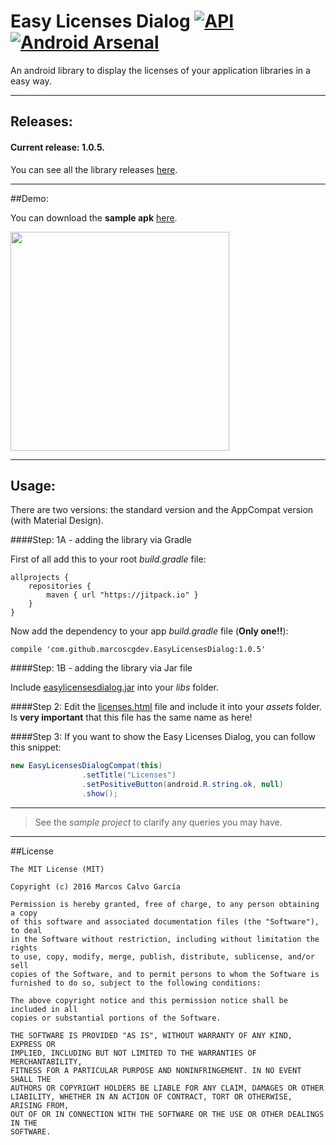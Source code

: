 # Easy Licenses Dialog  [![API](https://img.shields.io/badge/API-9%2B-blue.svg?style=flat)](https://android-arsenal.com/api?level=9) [![Android Arsenal](https://img.shields.io/badge/Android%20Arsenal-Easy%20Licenses%20Dialog-brightgreen.svg?style=flat)](http://android-arsenal.com/details/1/3754)

An android library to display the licenses of your application libraries in a easy way.

---

## Releases:

#### Current release: 1.0.5.

You can see all the library releases [here](https://github.com/marcoscgdev/EasyLicensesDialog/releases).

---

##Demo:

You can download the **sample apk** [here](https://github.com/marcoscgdev/EasyLicensesDialog/blob/master/app-debug.apk?raw=true).

<img src="https://raw.githubusercontent.com/marcoscgdev/EasyLicensesDialog/master/device-2016-06-21-005826.gif" width="350">

---

## Usage:

There are two versions: the standard version and the AppCompat version (with Material Design).

####Step: 1A - adding the library via Gradle

First of all add this to your root *build.gradle* file:

```
allprojects {
    repositories {
        maven { url "https://jitpack.io" }
    }
}
```

Now add the dependency to your app *build.gradle* file (**Only one!!**):

```
compile 'com.github.marcoscgdev.EasyLicensesDialog:1.0.5'
```

####Step: 1B - adding the library via Jar file

Include [easylicensesdialog.jar](https://github.com/marcoscgdev/EasyLicensesDialog/tree/master/JAR) into your *libs* folder.

####Step 2:
Edit the [licenses.html](https://github.com/marcoscgdev/EasyLicensesDialog/tree/master/app/src/main/assets) file and include it into your *assets* folder. Is **very important** that this file has the same name as here!

####Step 3:
If you want to show the Easy Licenses Dialog, you can follow this snippet:

```java
new EasyLicensesDialogCompat(this)
                .setTitle("Licenses")
                .setPositiveButton(android.R.string.ok, null)
                .show();
```

---
>See the *sample project* to clarify any queries you may have.

---

##License

```
The MIT License (MIT)

Copyright (c) 2016 Marcos Calvo García

Permission is hereby granted, free of charge, to any person obtaining a copy
of this software and associated documentation files (the "Software"), to deal
in the Software without restriction, including without limitation the rights
to use, copy, modify, merge, publish, distribute, sublicense, and/or sell
copies of the Software, and to permit persons to whom the Software is
furnished to do so, subject to the following conditions:

The above copyright notice and this permission notice shall be included in all
copies or substantial portions of the Software.

THE SOFTWARE IS PROVIDED "AS IS", WITHOUT WARRANTY OF ANY KIND, EXPRESS OR
IMPLIED, INCLUDING BUT NOT LIMITED TO THE WARRANTIES OF MERCHANTABILITY,
FITNESS FOR A PARTICULAR PURPOSE AND NONINFRINGEMENT. IN NO EVENT SHALL THE
AUTHORS OR COPYRIGHT HOLDERS BE LIABLE FOR ANY CLAIM, DAMAGES OR OTHER
LIABILITY, WHETHER IN AN ACTION OF CONTRACT, TORT OR OTHERWISE, ARISING FROM,
OUT OF OR IN CONNECTION WITH THE SOFTWARE OR THE USE OR OTHER DEALINGS IN THE
SOFTWARE.
```

